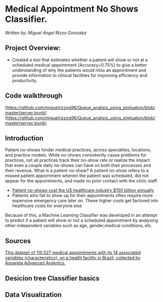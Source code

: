 # Medical Appointment No Shows Classifier. 
*Written by: Miguel Angel Rizzo Gonzalez*


##  Project Overview: 
- Created a tool that estimates whether a patient will show or not at a scheduled medical appointment (Accuracy=0.75%) to give a better understanding of why the patients would miss an appointment and provide information  to clinical facilities for improving efficiency and productivity.


 ## Code walkthrough 
 [https://github.com/miguelrizzog96/Queue_analisis_using_simluation/blob/master/server.ipynb](https://github.com/miguelrizzog96/Queue_analisis_using_simluation/blob/master/server.ipynb)
## Introduction
Patient no-shows hinder medical practices, across specialties, locations, and practice models. While no-shows consistently cause problems for practices, not all practices track their no-show rate or realize the impact that even a couple daily no-shows can have on both their processes and their revenue. 
What is a patient no-show? A patient no-show refers to a missed patient appointment wherein the patient was scheduled, did not appear for the appointments, and made no prior contact with the clinic staff.

- [Patient no-shows cost the US healthcare industry $150 billion annually](https://www.post-gazette.com/business/businessnews/2013/02/24/No-shows-cost-health-care-system-billions/stories/201302240381)
- Patients who fail to show up for their appointments often require more expensive emergency care later on. These higher costs get factored into healthcare costs for everyone else

Because of this, a Machine Learning Classifier was developed in an attempt to predict if a patient will show or not a scheduled appointment by analysing other independent variables such as age, gender,medical conditions, etc.
## Sources

 [This dataset of 110.527 medical appointments with its 14 associated variables (characteristics), on a health facility in Brazil, collected by Aquarela Advanced Analytics.](https://www.kaggle.com/joniarroba/noshowappointments)
## Desicion tree Classifier basics

## Data Visualization



